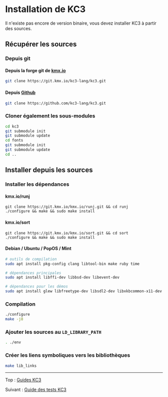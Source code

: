 # Installation de KC3

Il n'existe pas encore de version binaire, vous devez installer KC3
à partir des sources.

## Récupérer les sources

### Depuis git

#### Depuis la forge git de [kmx.io](https://git.kmx.io/kc3-lang/kc3)
```sh
git clone https://git.kmx.io/kc3-lang/kc3.git
```

#### Depuis [Github](https://github.com/kc3-lang/kc3)
```sh
git clone https://github.com/kc3-lang/kc3.git
```

### Cloner également les sous-modules
```sh
cd kc3
git submodule init
git submodule update
cd fonts
git submodule init
git submodule update
cd ..
```

## Installer depuis les sources

### Installer les dépendances

#### kmx.io/runj

```
git clone https://git.kmx.io/kmx.io/runj.git && cd runj
./configure && make && sudo make install
```

#### kmx.io/sort

```
git clone https://git.kmx.io/kmx.io/sort.git && cd sort
./configure && make && sudo make install
```

#### Debian / Ubuntu / PopOS / Mint
```sh
# outils de compilation
sudo apt install pkg-config clang libtool-bin make ruby time

# dépendances principales
sudo apt install libffi-dev libbsd-dev libevent-dev

# dépendances pour les démos
sudo apt install glew libfreetype-dev libsdl2-dev libxkbcommon-x11-dev
```

### Compilation
```sh
./configure
make -j8
```

### Ajouter les sources au `LD_LIBRARY_PATH`
```sh
. ./env
```

### Créer les liens symboliques vers les bibliothèques
```sh
make lib_links
```

---

Top : [Guides KC3](./)

Suivant : [Guide des tests KC3](3.2_Testing)
